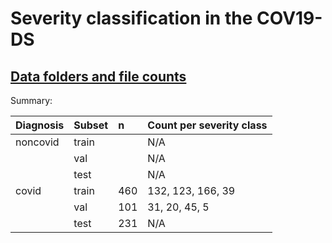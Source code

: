 # Severity classification in the COV19-DS

## [Data folders and file counts](https://docs.google.com/spreadsheets/d/1SoVfioBKj_ElEETEk7o7KK_vs6VEca8LLIYW0xXpSYY/)

Summary:

|Diagnosis| Subset| n | Count per severity class |
|:--|:--|:--|:--|
|noncovid| train  | | N/A |
| | val | |   N/A |
| | test | | N/A |
|covid| train | 460 | 132, 123, 166, 39 |
| | val | 101 | 31, 20, 45, 5 | 
| | test | 231 | N/A |
